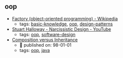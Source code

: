 oop 
---
* [Factory (object-oriented programming) - Wikipedia](https://en.wikipedia.org/wiki/Factory_(object-oriented_programming))
    * tags: [basic-knowledge](../tags/basic-knowledge.md), [oop](../tags/oop.md), [design-patterns](../tags/design-patterns.md)
* [Stuart Halloway - Narcissistic Design - YouTube](https://www.youtube.com/watch?v=LEZv-kQUSi4)
    * tags: [oop](../tags/oop.md), [software-design](../tags/software-design.md)
* [Composition versus Inheritance](https://www.artima.com/designtechniques/compoinh.html)
    * :calendar: published on: 98-01-01
    * tags: [oop](../tags/oop.md), [java](../tags/java.md)
